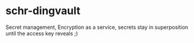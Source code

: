 # schr-dingvault
Secret management, Encryption as a service, secrets stay in superposition until the access key reveals ;)
